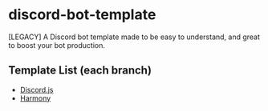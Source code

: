 # discord-bot-template
[LEGACY] A Discord bot template made to be easy to understand, and great to boost your bot production.

## Template List (each branch)
- [Discord.js](https://github.com/Clytage/discord-bot-template/tree/discordjs)
- [Harmony](https://github.com/Clytage/discord-bot-template/tree/harmony)
